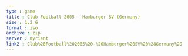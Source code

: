```yaml
---
type : game
title : Club Football 2005 - Hamburger SV (Germany)
size : 1.2 G
format : iso
archive : zip
server : myrient
link2 : Club%20Football%202005%20-%20Hamburger%20SV%20%28Germany%29
---
```

